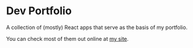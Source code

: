 # Dev Portfolio

A collection of (mostly) React apps that serve as the basis of my portfolio.

You can check most of them out online at [my site](https://www.danielpolya.com/projects).
